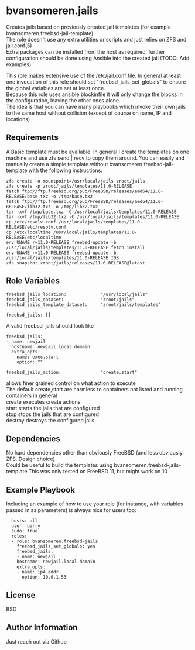 bvansomeren.jails
=================

Creates jails based on previously created jail templates (for example bvansomeren.freebsd-jail-template)  
The role doesn't use any extra utilities or scripts and just relies on ZFS and jail.conf(5)  
Extra packages can be installed from the host as required, further configuration should be done using Ansible into the created jail (TODO: Add examples)  

This role makes extensive use of the /etc/jail.conf file. In general at least one invocation of this role should set "freebsd\_jails\_set\_globals" to ensure the global variables are set at least once.  
Because this role uses ansible blockinfile it will only change the blocks in the configuration, leaving the other ones alone.  
The idea is that you can have many playbooks which invoke their own jails to the same host without collision (except of course on name, IP and locations)  

Requirements
------------

A Basic template must be available. In general I create the templates on one machine and use zfs send | recv to copy them around. You can easily and manually create a simple template without bvansomeren.freebsd-jail-template with the following instructions:

```
zfs create -o mountpoint=/usr/local/jails zroot/jails
zfs create -p zroot/jails/templates/11.0-RELEASE
fetch ftp://ftp.freebsd.org/pub/FreeBSD/releases/amd64/11.0-RELEASE/base.txz -o /tmp/base.txz
fetch ftp://ftp.freebsd.org/pub/FreeBSD/releases/amd64/11.0-RELEASE/lib32.txz -o /tmp/lib32.txz
tar -xvf /tmp/base.txz -C /usr/local/jails/templates/11.0-RELEASE
tar -xvf /tmp/lib32.txz -C /usr/local/jails/templates/11.0-RELEASE
cp /etc/resolv.conf /usr/local/jails/templates/11.0-RELEASE/etc/resolv.conf
cp /etc/localtime /usr/local/jails/templates/11.0-RELEASE/etc/localtime
env UNAME_r=11.0-RELEASE freebsd-update -b /usr/local/jails/templates/11.0-RELEASE fetch install
env UNAME_r=11.0-RELEASE freebsd-update -b /usr/local/jails/templates/11.0-RELEASE IDS
zfs snapshot zroot/jails/releases/11.0-RELEASE@latest
```

Role Variables
--------------

```
freebsd_jails_location:             "/usr/local/jails"
freebsd_jails_dataset:              "zroot/jails"
freebsd_jails_template_dataset:     "zroot/jails/templates"
```
```
freebsd_jails: []
```

A valid freebsd_jails should look like
```
freebsd_jails:
- name: newjail
  hostname: newjail.local.domain
  extra_opts:
  - name: exec.start
    option: ""
```
```
freebsd_jails_action:               "create,start"
```
allows finer grained control on what action to execute  
The default create,start are harmless to containers not listed and running containers in general  
create executes create actions  
start starts the jails that are configured  
stop stops the jails that are configured  
destroy destroys the configured jails  

Dependencies
------------

No hard dependencies other than obviously FreeBSD (and less obviously ZFS. Design choice)  
Could be useful to build the templates using bvansomeren.freebsd-jails-template
This was only tested on FreeBSD 11, but might work on 10

Example Playbook
----------------

Including an example of how to use your role (for instance, with variables passed in as parameters) is always nice for users too:

    - hosts: all
      user: barry
      sudo: true
      roles:
      - role: bvansomeren.freebsd-jails
        freebsd_jails_set_globals: yes
        freebsd_jails:
        - name: newjail
        hostname: newjail.local.domain
        extra_opts:
        - name: ip4.addr
          option: 10.0.1.53

License
-------

BSD

Author Information
------------------

Just reach out via Github
